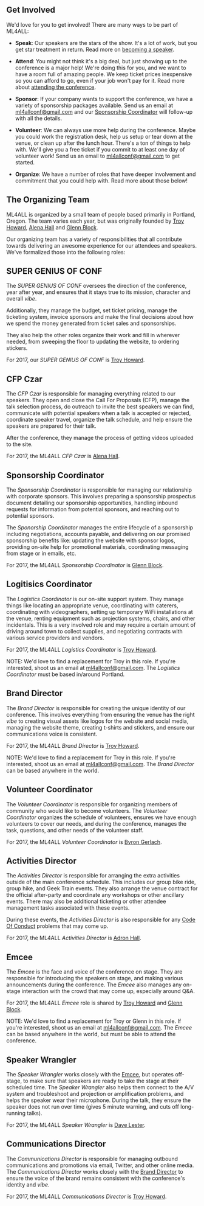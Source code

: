Get Involved
------------

We'd love for you to get involved! There are many ways to be part of ML4ALL:

- **Speak**: Our speakers are the stars of the show. It's a lot of work, but you get star treatment in return. Read more on [becoming a speaker][speak].

- **Attend**: You might not think it's a big deal, but just showing up to the conference is a major help! We're doing this for you, and we want to have a room full of amazing people. We keep ticket prices inexpensive so you can afford to go, even if your job won't pay for it. Read more about [attending the conference][attend].

- **Sponsor**: If your company wants to support the conference, we have a variety of sponsorship packages available. Send us an email at [ml4allconf@gmail.com] and our [Sponsorship Coordinator](#sponsorship-coordinator) will follow-up with all the details. 

- **Volunteer**: We can always use more help during the conference. Maybe you could work the registration desk, help us setup or tear down at the venue, or clean up after the lunch hour. There's a ton of things to help with. We'll give you a free ticket if you commit to at least one day of volunteer work! Send us an email to [ml4allconf@gmail.com] to get started.

- **Organize**: We have a number of roles that have deeper involvement and commitment that you could help with. Read more about those below!


The Organizing Team
-------------------

ML4ALL is organized by a small team of people based primarily in Portland, Oregon. The team varies each year, but was originally founded by [Troy Howard], [Alena Hall] and [Glenn Block].

Our organizing team has a variety of responsibilities that all contribute towards delivering an awesome experience for our attendees and speakers. We've formalized those into the following roles: 


## SUPER GENIUS OF CONF

The *SUPER GENIUS OF CONF* oversees the direction of the conference, year after year, and ensures that it stays true to its mission, character and overall *vibe*. 

Additionally, they manage the budget, set ticket pricing, manage the ticketing system, invoice sponsors and make the final decisions about how we spend the money generated from ticket sales and sponsorships. 

They also help the other roles organize their work and fill in wherever needed, from sweeping the floor to updating the website, to ordering stickers. 

For 2017, our *SUPER GENIUS OF CONF* is [Troy Howard].


## CFP Czar

The *CFP Czar* is responsible for managing everything related to our speakers. They open and close the Call For Proposals (CFP), manage the talk selection process, do outreach to invite the best speakers we can find, communicate with potential speakers when a talk is accepted or rejected, coordinate speaker travel, organize the talk schedule, and help ensure the speakers are prepared for their talk. 

After the conference, they manage the process of getting videos uploaded to the site.

For 2017, the ML4ALL *CFP Czar* is [Alena Hall].


## Sponsorship Coordinator

The *Sponsorship Coordinator* is responsible for managing our relationship with corporate sponsors. This involves preparing a sponsorship prospectus document detailing our sponsorship opportunities, handling inbound requests for information from potential sponsors, and reaching out to potential sponsors.

The *Sponorship Coordinator* manages the entire lifecycle of a sponsorship including negotiations, accounts payable, and delivering on our promised sponsorship benefits like: updating the website with sponsor logos, providing on-site help for promotional materials, coordinating messaging from stage or in emails, etc.

For 2017, the ML4ALL *Sponsorship Coordinator* is [Glenn Block]. 


## Logitisics Coordinator

The *Logistics Coordinator* is our on-site support system. They manage things like locating an appropriate venue, coordinating with caterers, coordinating with videographers, setting up temporary WiFi installations at the venue, renting equipment such as projection systems, chairs, and other incidentals. This is a very involved role and may require a certain amount of driving around town to collect supplies, and negotiating contracts with various service providers and vendors.

For 2017, the ML4ALL *Logistics Coordinator* is [Troy Howard]. 

NOTE: We'd love to find a replacement for Troy in this role. If you're interested, shoot us an email at [ml4allconf@gmail.com]. The *Logistics Coordinator* must be based in/around Portland.


## Brand Director

The *Brand Director* is responsible for creating the unique identity of our conference. This involves everything from ensuring the venue has the right *vibe* to creating visual assets like logos for the website and social media, managing the website theme, creating t-shirts and stickers, and ensure our communications voice is consistent.

For 2017, the ML4ALL *Brand Director* is [Troy Howard]. 

NOTE: We'd love to find a replacement for Troy in this role. If you're interested, shoot us an email at [ml4allconf@gmail.com]. The *Brand Director* can be based anywhere in the world.


## Volunteer Coordinator

The *Volunteer Coordinator* is responsible for organizing members of community who would like to become volunteers. The *Volunteer Coordinator* organizes the schedule of volunteers, ensures we have enough volunteers to cover our needs, and during the conference, manages the task, questions, and other needs of the volunteer staff.

For 2017, the ML4ALL *Volunteer Coordinator* is [Byron Gerlach]. 


## Activities Director

The *Activities Director* is responsible for arranging the extra activities outside of the main conference schedule. This includes our group bike ride, group hike, and Geek Train events. They also arrange the venue contract for the official after-party and coordinate any workshops or other ancillary events. There may also be additional ticketing or other attendee management tasks associated with these events.

During these events, the *Activities Director* is also responsible for any [Code Of Conduct] problems that may come up.

For 2017, the ML4ALL *Activities Director* is [Adron Hall]. 


## Emcee

The *Emcee* is the face and voice of the conference on stage. They are responsible for introducing the speakers on stage, and making various announcements during the conference. The *Emcee* also manages any on-stage interaction with the crowd that may come up, especially around Q&A.

For 2017, the ML4ALL *Emcee* role is shared by [Troy Howard] and [Glenn Block].

NOTE: We'd love to find a replacement for Troy or Glenn in this role. If you're interested, shoot us an email at [ml4allconf@gmail.com]. The *Emcee* can be based anywhere in the world, but must be able to attend the conference.

## Speaker Wrangler

The *Speaker Wrangler* works closely with the [Emcee](#emcee), but operates off-stage, to make sure that speakers are ready to take the stage at their scheduled time. The *Speaker Wrangler* also helps them connect to the A/V system and troubleshoot and projection or amplification problems, and helps the speaker wear their microphone. During the talk, they ensure the speaker does not run over time (gives 5 minute warning, and cuts off long-running talks).

For 2017, the ML4ALL *Speaker Wrangler* is [Dave Lester].


## Communications Director

The *Communications Director* is responsible for managing outbound communications and promotions via email, Twitter, and other online media. The *Communications Director* works closely with the [Brand Director](#brand-director) to ensure the voice of the brand remains consistent with the conference's identity and *vibe*.

For 2017, the ML4ALL *Communications Director* is [Troy Howard]. 
 
[attend]: attend.html
[ml4allconf@gmail.com]: mailto:ml4allconf@gmail.com
[speak]: speak.html
[Troy Howard]: http://twitter.com/thoward37 "Troy Howard"
[Adron Hall]: http://twitter.com/adron "Adron Hall"
[Glenn Block]: http://twitter.com/gblock "Glenn Block"
[Alena Hall]: http://twitter.com/lenadroid "Alena Hall"
[Byron Gerlach]: http://twitter.com/byrongerlach "Byron Gerlach"
[Dave Lester]: http://twitter.com/davelester "Dave Lester"
[code of conduct]: code-of-conduct.html "Code of Conduct"